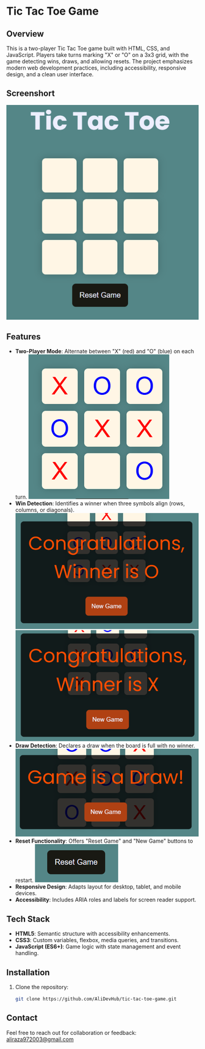 # Tic Tac Toe Game

## Overview
This is a two-player Tic Tac Toe game built with HTML, CSS, and JavaScript. Players take turns marking "X" or "O" on a 3x3 grid, with the game detecting wins, draws, and allowing resets. The project emphasizes modern web development practices, including accessibility, responsive design, and a clean user interface.

## Screenshort
![Collapsed Search Bar](assets/image-preview.png)

## Features
- **Two-Player Mode**: Alternate between "X" (red) and "O" (blue) on each turn.
![Collapsed Search Bar](assets/image-preview2.png)
- **Win Detection**: Identifies a winner when three symbols align (rows, columns, or diagonals).
![Collapsed Search Bar](assets/winner.png)
![Collapsed Search Bar](assets/winner2.png)
- **Draw Detection**: Declares a draw when the board is full with no winner.
![Collapsed Search Bar](assets/draw.png)
- **Reset Functionality**: Offers "Reset Game" and "New Game" buttons to restart.
![Collapsed Search Bar](assets/reset.png)
- **Responsive Design**: Adapts layout for desktop, tablet, and mobile devices.
- **Accessibility**: Includes ARIA roles and labels for screen reader support.

## Tech Stack
- **HTML5**: Semantic structure with accessibility enhancements.
- **CSS3**: Custom variables, flexbox, media queries, and transitions.
- **JavaScript (ES6+)**: Game logic with state management and event handling.

## Installation
1. Clone the repository:
   ```bash
   git clone https://github.com/AliDevHub/tic-tac-toe-game.git

## Contact
Feel free to reach out for collaboration or feedback: aliraza972003@gmail.com
